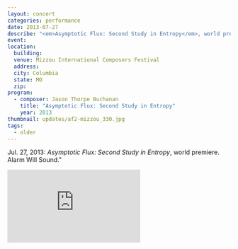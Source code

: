 ```yaml
---
layout: concert
categories: performance
date: 2013-07-27
describe: "<em>Asymptotic Flux: Second Study in Entropy</em>, world premiere. Alarm Will Sound."
event:
location:
  building:
  venue: Mizzou International Composers Festival
  address:
  city: Columbia
  state: MO
  zip:
program:
  - composer: Jason Thorpe Buchanan
    title: "Asymptotic Flux: Second Study in Entropy"
    year: 2013
thumbnail: updates/af2-mizzou_330.jpg
tags:
  - older
---
```


Jul. 27, 2013: <em>Asymptotic Flux: Second Study in Entropy</em>, world premiere. Alarm Will Sound."

<section class="score-vid-header module-bg-dark" background-color="#051f4a">
<div class="row full-width" width="100%">
    <div class="col-12 nopadding"><iframe class="embed-responsive-item" height="165vh" src="https://player.vimeo.com/video/109624253" frameborder="0" allowfullscreen></iframe></div><br>
</div></section>

